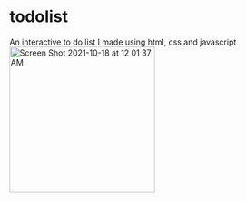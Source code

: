 # todolist
An interactive to do list I made using html, css and javascript
<img width="256" alt="Screen Shot 2021-10-18 at 12 01 37 AM" src="https://user-images.githubusercontent.com/89674474/137667529-184dcb6d-6dd1-4127-a2fc-2cea926e98c1.png">
